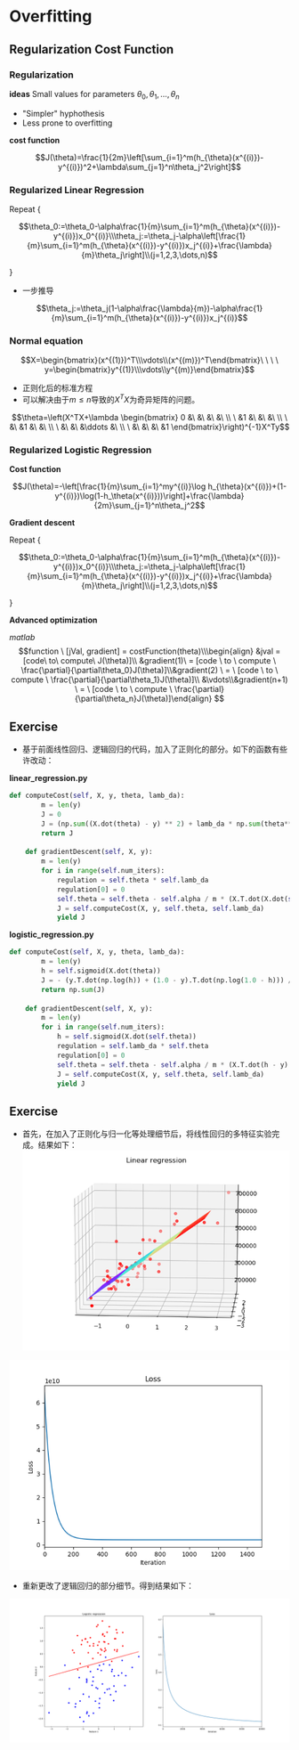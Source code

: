 # Overfitting

## Regularization Cost Function

### Regularization

**ideas**
Small values for parameters $\theta_0,\theta_1,\dots,\theta_n$
- "Simpler" hyphothesis
- Less prone to overfitting

**cost function**

$$J(\theta)=\frac{1}{2m}\left[\sum_{i=1}^m(h_{\theta}(x^{(i)})-y^{(i)})^2+\lambda\sum_{j=1}^n\theta_j^2\right]$$

### Regularized Linear Regression

Repeat {

$$\theta_0:=\theta_0-\alpha\frac{1}{m}\sum_{i=1}^m(h_{\theta}(x^{(i)})-y^{(i)})x_0^{(i)}\\\theta_j:=\theta_j-\alpha\left[\frac{1}{m}\sum_{i=1}^m(h_{\theta}(x^{(i)})-y^{(i)})x_j^{(i)}+\frac{\lambda}{m}\theta_j\right]\\(j=1,2,3,\dots,n)$$

}

- 一步推导

$$\theta_j:=\theta_j(1-\alpha\frac{\lambda}{m})-\alpha\frac{1}{m}\sum_{i=1}^m(h_{\theta}(x^{(i)})-y^{(i)})x_j^{(i)}$$

### Normal equation

$$X=\begin{bmatrix}(x^{(1)})^T\\\vdots\\(x^{(m)})^T\end{bmatrix}\ \ \ \ y=\begin{bmatrix}y^{(1)}\\\vdots\\y^{(m)}\end{bmatrix}$$

- 正则化后的标准方程
- 可以解决由于$m \le n$导致的$X^TX$为奇异矩阵的问题。

$$\theta=\left(X^TX+\lambda
\begin{bmatrix}
0 &\ &\ &\ &\ \\
\ &1 &\ &\ &\ \\
\ &\ &1 &\ &\ \\
\ &\ &\ &\ddots &\ \\
\ &\ &\ &\ &1
\end{bmatrix}\right)^{-1}X^Ty$$

### Regularized Logistic Regression

**Cost function**

$$J(\theta)=-\left[\frac{1}{m}\sum_{i=1}^my^{(i)}\log h_{\theta}(x^{(i)})+(1-y^{(i)})\log(1-h_\theta(x^{(i)}))\right]+\frac{\lambda}{2m}\sum_{j=1}^n\theta_j^2$$

**Gradient descent**

Repeat {

$$\theta_0:=\theta_0-\alpha\frac{1}{m}\sum_{i=1}^m(h_{\theta}(x^{(i)})-y^{(i)})x_0^{(i)}\\\theta_j:=\theta_j-\alpha\left[\frac{1}{m}\sum_{i=1}^m(h_{\theta}(x^{(i)})-y^{(i)})x_j^{(i)}+\frac{\lambda}{m}\theta_j\right]\\(j=1,2,3,\dots,n)$$

}

**Advanced optimization**

*matlab*
$$function \ [jVal, gradient] = costFunction(theta)\\\begin{align}
&jval = [code\ to\ compute\ J(\theta)]\\
&gradient(1)\ = [code \ to \ compute \ \frac{\partial}{\partial\theta_0}J(\theta)]\\&gradient(2) \ = \ [code \ to \ compute \ \frac{\partial}{\partial\theta_1}J(\theta)]\\ &\vdots\\&gradient(n+1) \ = \ [code \ to \ compute \ \frac{\partial}{\partial\theta_n}J(\theta)]\end{align} $$

## Exercise

- 基于前面线性回归、逻辑回归的代码，加入了正则化的部分。如下的函数有些许改动：

**linear_regression.py**
``` python
def computeCost(self, X, y, theta, lamb_da):
        m = len(y)
        J = 0
        J = (np.sum((X.dot(theta) - y) ** 2) + lamb_da * np.sum(theta**2)) / (2 * m)
        return J

    def gradientDescent(self, X, y):
        m = len(y)
        for i in range(self.num_iters):
            regulation = self.theta * self.lamb_da
            regulation[0] = 0
            self.theta = self.theta - self.alpha / m * (X.T.dot(X.dot(self.theta) - y) + regulation)
            J = self.computeCost(X, y, self.theta, self.lamb_da)
            yield J
```

**logistic_regression.py**
``` python
def computeCost(self, X, y, theta, lamb_da):
        m = len(y)
        h = self.sigmoid(X.dot(theta))
        J = - (y.T.dot(np.log(h)) + (1.0 - y).T.dot(np.log(1.0 - h))) / m + lamb_da / (2 * m) * np.sum(theta**2)
        return np.sum(J)
    
    def gradientDescent(self, X, y):
        m = len(y)
        for i in range(self.num_iters):
            h = self.sigmoid(X.dot(self.theta))
            regulation = self.lamb_da * self.theta
            regulation[0] = 0
            self.theta = self.theta - self.alpha / m * (X.T.dot(h - y) + regulation)
            J = self.computeCost(X, y, self.theta, self.lamb_da)
            yield J
```

## Exercise

- 首先，在加入了正则化与归一化等处理细节后，将线性回归的多特征实验完成。结果如下：
![Alt text](src/2018-7-19-linear_regression_result.png)

![Alt text](src/2018-7-19-linear_regression_loss.png)

- 重新更改了逻辑回归的部分细节。得到结果如下：

![Alt text](src/2018-7-19-logistic_regression_result.png)